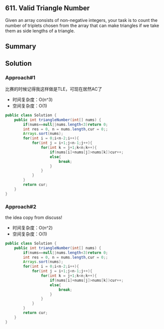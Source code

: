 ## 611. Valid Triangle Number
Given an array consists of non-negative integers, your task is to count the number of triplets chosen from the array that can make triangles if we take them as side lengths of a triangle.
## Summary

## Solution

### Approach#1
比赛的时候记得我这样做是TLE，可现在居然AC了
- 时间复杂度：O(n^3)
- 空间复杂度：O(1)

```java
public class Solution {
    public int triangleNumber(int[] nums) {
        if(nums==null||nums.length<3)return 0;
        int res = 0, n = nums.length,cur = 0;;
        Arrays.sort(nums);
        for(int i = 0;i<n-2;i++){
            for(int j = i+1;j<n-1;j++){
                for(int k = j+1;k<n;k++){
                    if(nums[i]+nums[j]>nums[k])cur++;
                    else{
                        break;
                    }
                }
            }
        }
        return cur;
    }
}
```
### Approach#2
the idea copy from discuss!
- 时间复杂度：O(n^2)
- 空间复杂度：O(1)

```java
public class Solution {
    public int triangleNumber(int[] nums) {
        if(nums==null||nums.length<3)return 0;
        int res = 0, n = nums.length,cur = 0;;
        Arrays.sort(nums);
        for(int i = 0;i<n-2;i++){
            for(int j = i+1;j<n-1;j++){
                for(int k = j+1;k<n;k++){
                    if(nums[i]+nums[j]>nums[k])cur++;
                    else{
                        break;
                    }
                }
            }
        }
        return cur;
    }
}
```